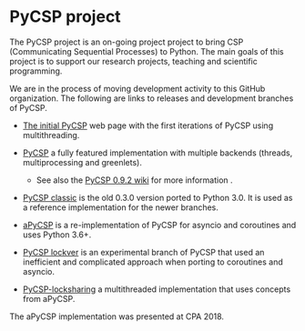 # PyCSP project

The PyCSP project is an on-going project project to bring CSP (Communicating Sequential Processes) to Python. The main goals of this project is to support our research projects, teaching and scientific programming.

We are in the process of moving development activity to this GitHub
organization. The following are links to releases and development branches of PyCSP. 



* [The initial PyCSP](http://www.cs.uit.no/~johnm/code/PyCSP/) web page with the first iterations of PyCSP using multithreading. 

* [PyCSP](https://github.com/runefriborg/pycsp) a fully featured implementation with multiple backends (threads, multiprocessing and greenlets). 

  - See also the [PyCSP 0.9.2 wiki](https://github.com/runefriborg/pycsp/wiki) for more information . 

* [PyCSP classic](https://github.com/PyCSP/pycsp_classic) is the old 0.3.0 version ported to Python 3.0. It is used as a reference implementation for the newer branches. 


* [aPyCSP](https://github.com/PyCSP/aPyCSP) is a re-implementation of PyCSP for asyncio and coroutines and uses Python 3.6+. 

* [PyCSP lockver](https://github.com/PyCSP/aPyCSP_lockver) is an experimental branch of PyCSP that used an inefficient and complicated approach when porting to coroutines and asyncio. 
  
* [PyCSP-locksharing](https://github.com/PyCSP/PyCSP-locksharing) a multithreaded implementation that uses concepts from aPyCSP. 

The aPyCSP implementation was presented at CPA 2018. 

